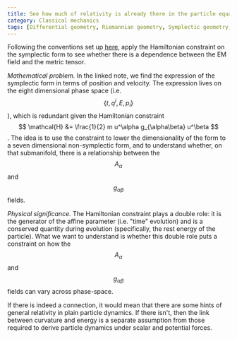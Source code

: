 ```yaml
---
title: See how much of relativity is already there in the particle equation
category: Classical mechanics
tags: [Differential geometry, Riemannian geometry, Symplectic geometry, General relativity]
---
```

Following the conventions set up [here](https://latexonline.cc/compile?git=https%3A%2F%2Fgithub.com%2Fassumptionsofphysics%2Fassumptionsofphysics&target=Notes/2018-ParticleGR/ParticleGravitation.tex&command=pdflatex), apply the Hamiltonian constraint on the
symplectic form to see whether there is a dependence between the EM field and
the metric tensor.

*Mathematical problem.* In the linked note, we find the expression of the
symplectic form in terms of position and velocity. The expression lives on the
eight dimensional phase space (i.e. $$ \{t, q^i, E, p_i\} $$), which is redundant
given the Hamiltonian constraint $$ \mathcal{H} &= \frac{1}{2} m u^\alpha g_{\alpha\beta} u^\beta $$.
The idea is to use the constraint to lower the dimensionality of the form to a seven
dimensional non-symplectic form, and to understand whether, on that submanifold,
there is a relationship between the $$ A_\alpha $$ and $$ g_{\alpha\beta} $$ fields.

*Physical significance.* The Hamiltonian constraint plays a double role: it is the
generator of the affine parameter (i.e. "time" evolution) and is a conserved
quantity during evolution (specifically, the rest energy of the particle). What
we want to understand is whether this double role puts a constraint on how the
$$ A_\alpha $$ and $$ g_{\alpha\beta} $$ fields can vary across phase-space.

If there is indeed a connection, it would mean that there are some hints of general
relativity in plain particle dynamics. If there isn't, then the link between
curvature and energy is a separate assumption from those required to derive
particle dynamics under scalar and potential forces.
